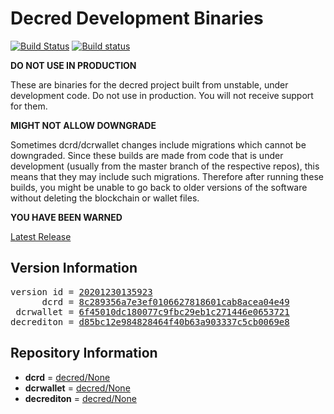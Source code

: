 
# Decred Development Binaries

[![Build Status](https://travis-ci.org/matheusd/decred-weekly-builds.svg?branch=v20201230135923)](https://travis-ci.org/matheusd/decred-weekly-builds) [![Build status](https://ci.appveyor.com/api/projects/status/hncgrnv0xuqb6s3c/branch/master?svg=true)](https://ci.appveyor.com/project/matheusd/decred-weekly-builds/branch/master)


**DO NOT USE IN PRODUCTION**

These are binaries for the decred project built from unstable, under development
code. Do not use in production. You will not receive support for them.

**MIGHT NOT ALLOW DOWNGRADE**

Sometimes dcrd/dcrwallet changes include migrations which cannot be downgraded.
Since these builds are made from code that is under development (usually from
the master branch of the respective repos), this means that they may include such
migrations. Therefore after running these builds, you might be unable to go back
to older versions of the software without deleting the blockchain or wallet
files.

**YOU HAVE BEEN WARNED**

[Latest Release](https://github.com/matheusd/decred-weekly-builds/releases/latest)

## Version Information

<pre>
version id = <a href="https://github.com/matheusd/decred-weekly-builds/releases/tag/v20201230135923">20201230135923</a>
      dcrd = <a href="https://github.com/decred/dcrd/commits/8c289356a7e3ef0106627818601cab8acea04e49">8c289356a7e3ef0106627818601cab8acea04e49</a>
 dcrwallet = <a href="https://github.com/decred/dcrwallet/commits/6f45010dc180077c9fbc29eb1c271446e0653721">6f45010dc180077c9fbc29eb1c271446e0653721</a>
decrediton = <a href="https://github.com/decred/decrediton/commits/d85bc12e984828464f40b63a903337c5cb0069e8">d85bc12e984828464f40b63a903337c5cb0069e8</a>
</pre>

## Repository Information

- **dcrd** = [decred/None](https://github.com/decred/dcrd)
- **dcrwallet** = [decred/None](https://github.com/decred/dcrwallet)
- **decrediton** = [decred/None](https://github.com/decred/decrediton)


